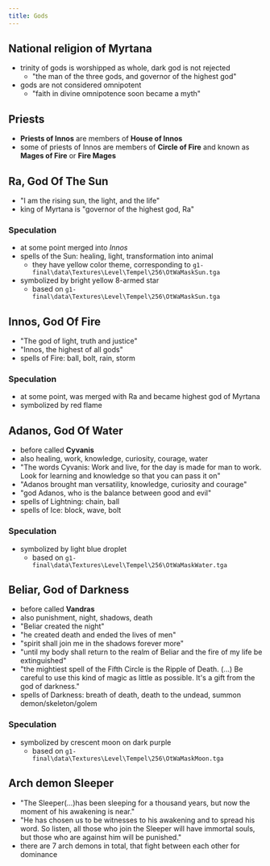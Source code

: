 ```yaml
---
title: Gods
---
```


## National religion of Myrtana
- trinity of gods is worshipped as whole, dark god is not rejected
  - "the man of the three gods, and governor of the highest god"
- gods are not considered omnipotent
  - "faith in divine omnipotence soon became a myth"

## Priests
-  __Priests of Innos__ are members of __House of Innos__ 
  - some of priests of Innos are members of __Circle of Fire__ and known as __Mages of Fire__ or __Fire Mages__
 
## Ra, God Of The Sun
- "I am the rising sun, the light, and the life"
- king of Myrtana is "governor of the highest god, Ra"

### Speculation
- at some point merged into _Innos_
- spells of the Sun: healing, light, transformation into animal
  - they have yellow color theme, corresponding to `g1-final\data\Textures\Level\Tempel\256\OtWaMaskSun.tga`
- symbolized by bright yellow 8-armed star
  - based on `g1-final\data\Textures\Level\Tempel\256\OtWaMaskSun.tga`

## Innos, God Of Fire
- "The god of light, truth and justice"
- "Innos, the highest of all gods"
- spells of Fire: ball, bolt, rain, storm

### Speculation
- at some point, was merged with Ra and became highest god of Myrtana
- symbolized by red flame

## Adanos, God Of Water
- before called __Cyvanis__
- also healing, work, knowledge, curiosity, courage, water
- "The words Cyvanis: Work and live, for the day is made for man to work. Look for learning and knowledge so that you can pass it on"
- "Adanos brought man versatility, knowledge, curiosity and courage"
- "god Adanos, who is the balance between good and evil"
- spells of Lightning: chain, ball
- spells of Ice: block, wave, bolt

### Speculation
- symbolized by light blue droplet
  - based on `g1-final\data\Textures\Level\Tempel\256\OtWaMaskWater.tga`

## Beliar, God of Darkness
- before called __Vandras__
- also punishment, night, shadows, death
- "Beliar created the night"
- "he created death and ended the lives of men"
- "spirit shall join me in the shadows forever more"
- "until my body shall return to the realm of Beliar and the fire of my life be extinguished"
- "the mightiest spell of the Fifth Circle is the Ripple of Death. (...) Be careful to use this kind of magic as little as possible. It's a gift from the god of darkness."
- spells of Darkness: breath of death, death to the undead, summon demon/skeleton/golem

### Speculation
- symbolized by crescent moon on dark purple
  - based on `g1-final\data\Textures\Level\Tempel\256\OtWaMaskMoon.tga`

## Arch demon Sleeper
- "The Sleeper(...)has been sleeping for a thousand years, but now the moment of his awakening is near."
- "He has chosen us to be witnesses to his awakening and to spread his word. So listen, all those who join the Sleeper will have immortal souls, but those who are against him will be punished."
- there are 7 arch demons in total, that fight between each other for dominance
